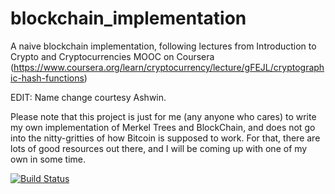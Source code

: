 # blockchain_implementation
A naive blockchain implementation, following lectures from Introduction to Crypto and Cryptocurrencies MOOC on Coursera (https://www.coursera.org/learn/cryptocurrency/lecture/gFEJL/cryptographic-hash-functions)

EDIT: Name change courtesy Ashwin. 

Please note that this project is just for me (any anyone who cares) to write my own implementation of Merkel Trees and BlockChain, and does not go into the nitty-gritties of how Bitcoin is supposed to work. For that, there are lots of good resources out there, and I will be coming up with one of my own in some time.

[![Build Status](https://travis-ci.org/vaibhavsingh1993/vaicoin.svg?branch=master)](https://travis-ci.org/vaibhavsingh1993/vaicoin)
